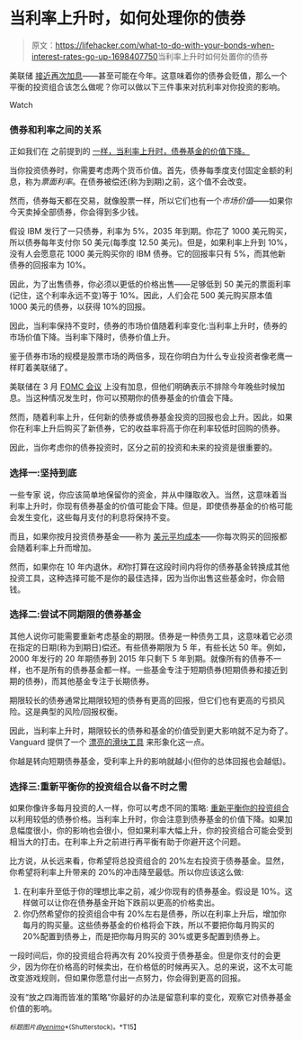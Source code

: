 # 当利率上升时，如何处理你的债券

> 原文：<https://lifehacker.com/what-to-do-with-your-bonds-when-interest-rates-go-up-1698407750>当利率上升时如何处置你的债券

美联储 [接近再次加息](https://lifehacker.com/who-is-the-fed-and-how-do-they-affect-your-finances-1692449444)——甚至可能在今年。这意味着你的债券会贬值，那么一个平衡的投资组合该怎么做呢？你可以做以下三件事来对抗利率对你投资的影响。

Watch

### 债券和利率之间的关系

正如我们在 之前提到的 [一样，当利率上升时，债券基金的价值下降。](https://lifehacker.com/who-is-the-fed-and-how-do-they-affect-your-finances-1692449444)

当你投资债券时，你需要考虑两个货币价值。首先，债券每季度支付固定金额的利息，称为*票面利率*。在债券被偿还(称为到期)之前，这个值不会改变。

然而，债券每天都在交易，就像股票一样，所以它们也有一个*市场价值*——如果你今天卖掉全部债券，你会得到多少钱。

假设 IBM 发行了一只债券，利率为 5%，2035 年到期。你花了 1000 美元购买，所以债券每年支付你 50 美元(每季度 12.50 美元)。但是，如果利率上升到 10%，没有人会愿意花 1000 美元购买你的 IBM 债券。它的回报率只有 5%，而其他新债券的回报率为 10%。

因此，为了出售债券，你必须以更低的价格出售——足够低到 50 美元的票面利率(记住，这个利率永远不变)等于 10%。因此，人们会花 500 美元购买原本值 1000 美元的债券，以获得 10%的回报。

因此，当利率保持不变时，债券的市场价值随着利率变化:当利率上升时，债券的市场价值下降。当利率下降时，债券价值上升。

鉴于债券市场的规模是股票市场的两倍多，现在你明白为什么专业投资者像老鹰一样盯着美联储了。

美联储在 3 月 [FOMC 会议](https://lifehacker.com/who-is-the-fed-and-how-do-they-affect-your-finances-1692449444) 上没有加息，但他们明确表示不排除今年晚些时候加息。当这种情况发生时，你可以预期你的债券基金的价值会下降。

然而，随着利率上升，任何新的债券或债券基金投资的回报也会上升。因此，如果你在利率上升后购买了新债券，它的收益率将高于你在利率较低时回购的债券。

因此，当你考虑你的债券投资时，区分之前的投资和未来的投资是很重要的。

### 选择一:坚持到底

一些专家 说，你应该简单地保留你的资金，并从中赚取收入。当然，这意味着当利率上升时，你现有债券基金的价值可能会下降。但是，即使债券基金的价格可能会发生变化，这些每月支付的利息将保持不变。

而且，如果你按月投资债券基金——称为 [美元平均成本](https://lifehacker.com/the-pros-and-cons-of-using-dollar-cost-averaging-to-inv-1629865407)——你每次购买的回报都会随着利率上升而增加。

然而，如果你在 10 年内退休，*和*你打算在这段时间内将你的债券基金转换成其他投资工具，这种选择可能不是你的最佳选择，因为当你出售这些基金时，你会赔钱。

### 选择二:尝试不同期限的债券基金

其他人说你可能需要重新考虑基金的期限。债券是一种债务工具，这意味着它必须在指定的日期(称为到期日)偿还。有些债券期限为 5 年，有些长达 50 年。例如，2000 年发行的 20 年期债券到 2015 年只剩下 5 年到期。就像所有的债券不一样，也不是所有的债券基金都一样。一些基金专注于短期债券(短期债券和接近到期的债券)，而其他基金专注于长期债券。

期限较长的债券通常比期限较短的债券有更高的回报，但它们也有更高的亏损风险。这是典型的风险/回报权衡。

因此，当利率上升时，期限较长的债券和基金的价值受到更大影响就不足为奇了。Vanguard 提供了一个 [漂亮的滑块工具](https://investor.vanguard.com/insights/bond-fund-basics-duration) 来形象化这一点。

你越是转向短期债券基金，受利率上升的影响就越小(但你的总体回报也会越低)。

### 选择三:重新平衡你的投资组合以备不时之需

如果你像许多每月投资的人一样，你可以考虑不同的策略: [重新平衡你的投资组合](https://lifehacker.com/how-to-build-an-easy-beginner-set-and-forget-investm-1686878594) 以利用较低的债券价格。当利率上升时，你会注意到债券基金的价值下降。如果加息幅度很小，你的影响也会很小，但如果利率大幅上升，你的投资组合可能会受到相当大的打击。在利率上升之前进行再平衡有助于你避开这个问题。

比方说，从长远来看，你希望将总投资组合的 20%左右投资于债券基金。显然，你希望将利率上升带来的 20%的冲击降至最低。所以你应该这么做:

1.  在利率升至低于你的理想比率之前，减少你现有的债券基金。假设是 10%。这样做可以让你在债券基金开始下跌前以更高的价格卖出。
2.  你仍然希望你的投资组合中有 20%左右是债券，所以在利率上升后，增加你每月的购买量。这些债券基金的价格将会下跌，所以不要把你每月购买的 20%配置到债券上，而是把你每月购买的 30%或更多配置到债券上。

一段时间后，你的投资组合将再次有 20%投资于债券基金。但是你支付的会更少，因为你在价格高的时候卖出，在价格低的时候再买入。总的来说，这不太可能改变游戏规则，但如果你愿意付出一点努力，你会得到更高的回报。

没有“放之四海而皆准的策略”你最好的办法是留意利率的变化，观察它对债券基金价值的影响。

<small>*标题图片由*</small>[<small>*venimo*</small>](http://www.shutterstock.com/pic-160247318/stock-vector-vector-concept-in-flat-retro-style-hand-holding-scissors-and-cutting-red-ribbon.html)<small>*(Shutterstock)。*T15】</small>
